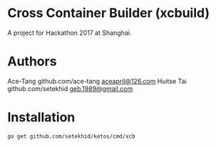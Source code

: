 # Cross Container Builder (xcbuild)

A project for Hackathon 2017 at Shanghai.

# Authors

Ace-Tang   github.com/ace-tang <aceapril@126.com>
Huitse Tai github.com/setekhid <geb.1989@gmail.com>

# Installation

```bash
go get github.com/setekhid/ketos/cmd/xcb
```
